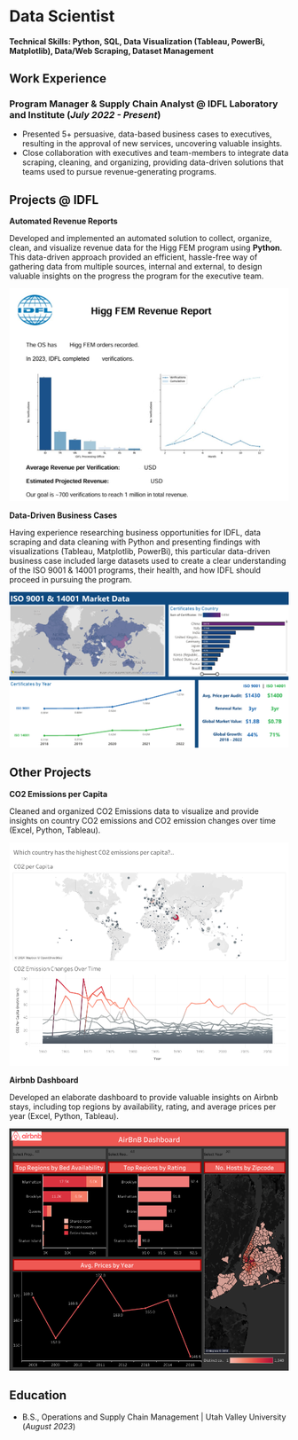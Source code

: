 # Data Scientist

#### Technical Skills: Python, SQL, Data Visualization (Tableau, PowerBi, Matplotlib), Data/Web Scraping, Dataset Management

## Work Experience
### Program Manager & Supply Chain Analyst @ IDFL Laboratory and Institute (_July 2022 - Present_)
- Presented 5+ persuasive, data-based business cases to executives, resulting in the approval of new services, uncovering valuable insights.
- Close collaboration with executives and team-members to integrate data scraping, cleaning, and organizing, providing data-driven solutions that teams used to pursue revenue-generating programs.


## Projects @ IDFL

**Automated Revenue Reports**

Developed and implemented an automated solution to collect, organize, clean, and visualize revenue data for the Higg FEM program using **Python**. This data-driven approach provided an efficient, hassle-free way of gathering data from multiple sources, internal and external, to design valuable insights on the progress the program for the executive team.

![Example Revenue Report](/assets/revenue_report_ss.jpg)

**Data-Driven Business Cases**

Having experience researching business opportunities for IDFL, data scraping and data cleaning with Python and presenting findings with visualizations (Tableau, Matplotlib, PowerBi), this particular data-driven business case included large datasets used to create a clear understanding of the ISO 9001 & 14001 programs, their health, and how IDFL should proceed in pursuing the program.

![Example Business Case](/assets/ISO_17021_filter_review.png)

## Other Projects

**CO2 Emissions per Capita**

Cleaned and organized CO2 Emissions data to visualize and provide insights on country CO2 emissions and CO2 emission changes over time (Excel, Python, Tableau).

![CO2 Dashboard](/assets/CO2Dashboard.png)

**Airbnb Dashboard**

Developed an elaborate dashboard to provide valuable insights on Airbnb stays, including top regions by availability, rating, and average prices per year (Excel, Python, Tableau).

![Airbnb Dashboard](/assets/AirbnbDashboard.png)

## Education
- B.S., Operations and Supply Chain Management | Utah Valley University (_August 2023_)
